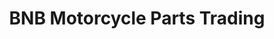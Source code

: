 ---
title: "BNB Motorcycle Parts Trading"
url: /barangay-san-manuel-tarlac-city/bnb-motorcycle-parts-trading/
shop: shop
---